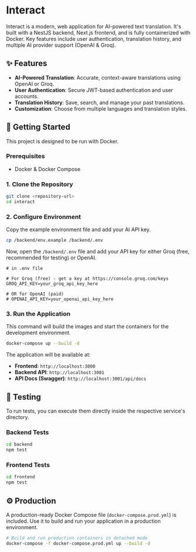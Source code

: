 # Interact

Interact is a modern, web application for AI-powered text translation. It's built with a NestJS backend, Next.js frontend, and is fully containerized with Docker. Key features include user authentication, translation history, and multiple AI provider support (OpenAI & Groq).

## ✨ Features

-   **AI-Powered Translation**: Accurate, context-aware translations using OpenAI or Groq.
-   **User Authentication**: Secure JWT-based authentication and user accounts.
-   **Translation History**: Save, search, and manage your past translations.
-   **Customization**: Choose from multiple languages and translation styles.

## 🚀 Getting Started

This project is designed to be run with Docker.

### Prerequisites

-   Docker & Docker Compose

### 1. Clone the Repository

```bash
git clone <repository-url>
cd interact
```

### 2. Configure Environment

Copy the example environment file and add your AI API key.

```bash
cp /backend/env.example /backend/.env
```

Now, open the `/backend/.env` file and add your API key for either Groq (free, recommended for testing) or OpenAI.

```env
# in .env file

# For Groq (free) - get a key at https://console.groq.com/keys
GROQ_API_KEY=your_groq_api_key_here

# OR for OpenAI (paid)
# OPENAI_API_KEY=your_openai_api_key_here
```

### 3. Run the Application

This command will build the images and start the containers for the development environment.

```bash
docker-compose up --build -d
```

The application will be available at:
-   **Frontend**: `http://localhost:3000`
-   **Backend API**: `http://localhost:3001`
-   **API Docs (Swagger)**: `http://localhost:3001/api/docs`

## 🧪 Testing

To run tests, you can execute them directly inside the respective service's directory.

### Backend Tests
```bash
cd backend
npm test
```

### Frontend Tests
```bash
cd frontend
npm test
```

## ⚙️ Production

A production-ready Docker Compose file (`docker-compose.prod.yml`) is included. Use it to build and run your application in a production environment.

```bash
# Build and run production containers in detached mode
docker-compose -f docker-compose.prod.yml up --build -d
```
